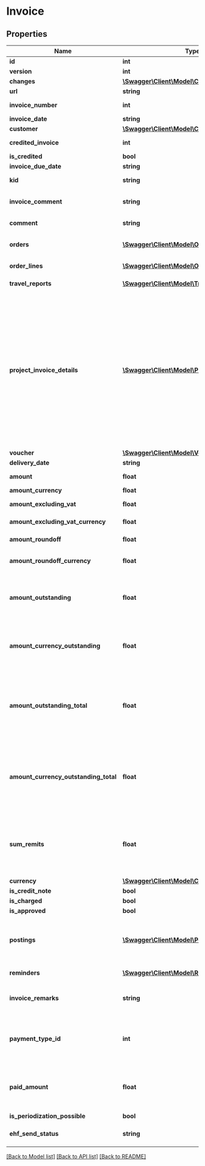 # Invoice

## Properties
Name | Type | Description | Notes
------------ | ------------- | ------------- | -------------
**id** | **int** |  | [optional] 
**version** | **int** |  | [optional] 
**changes** | [**\Swagger\Client\Model\Change[]**](Change.md) |  | [optional] 
**url** | **string** |  | [optional] 
**invoice_number** | **int** | If value is set to 0, the invoice number will be generated. | [optional] 
**invoice_date** | **string** |  | 
**customer** | [**\Swagger\Client\Model\Customer**](Customer.md) | The invoice customer | [optional] 
**credited_invoice** | **int** | The id of the original invoice if this is a credit note. | [optional] 
**is_credited** | **bool** |  | [optional] 
**invoice_due_date** | **string** |  | 
**kid** | **string** | KID - Kundeidentifikasjonsnummer. | [optional] 
**invoice_comment** | **string** | Comment text for the invoice. This was specified on the order as invoiceComment. | [optional] 
**comment** | **string** | Comment text for the specific invoice. | [optional] 
**orders** | [**\Swagger\Client\Model\Order[]**](Order.md) | Related orders. Only one order per invoice is supported at the moment. | 
**order_lines** | [**\Swagger\Client\Model\OrderLine[]**](OrderLine.md) | Orderlines connected to the invoice. | [optional] 
**travel_reports** | [**\Swagger\Client\Model\TravelExpense[]**](TravelExpense.md) | Travel reports connected to the invoice. | [optional] 
**project_invoice_details** | [**\Swagger\Client\Model\ProjectInvoiceDetails[]**](ProjectInvoiceDetails.md) | ProjectInvoiceDetails contains additional information about the invoice, in particular invoices for projects. It contains information about the charged project, the fee amount, extra percent and amount, extra costs, travel expenses, invoice and project comments, akonto amount and values determining if extra costs, akonto and hours should be included. ProjectInvoiceDetails is an object which represents the relation between an invoice and a Project, Orderline and OrderOut object. | [optional] 
**voucher** | [**\Swagger\Client\Model\Voucher**](Voucher.md) | The invoice voucher. | [optional] 
**delivery_date** | **string** | The delivery date. | [optional] 
**amount** | **float** | In the company’s currency, typically NOK. | [optional] 
**amount_currency** | **float** | In the specified currency. | [optional] 
**amount_excluding_vat** | **float** | Amount excluding VAT (NOK). | [optional] 
**amount_excluding_vat_currency** | **float** | Amount excluding VAT in the specified currency. | [optional] 
**amount_roundoff** | **float** | Amount of round off to nearest integer. | [optional] 
**amount_roundoff_currency** | **float** | Amount of round off to nearest integer in the specified currency. | [optional] 
**amount_outstanding** | **float** | The amount outstanding based on the history collection, excluding reminders and any existing remits, in the invoice currency. | [optional] 
**amount_currency_outstanding** | **float** | The amountCurrency outstanding based on the history collection, excluding reminders and any existing remits, in the invoice currency. | [optional] 
**amount_outstanding_total** | **float** | The amount outstanding based on the history collection and including the last reminder and any existing remits. This is the total invoice balance including reminders and remittances, in the invoice currency. | [optional] 
**amount_currency_outstanding_total** | **float** | The amountCurrency outstanding based on the history collection and including the last reminder and any existing remits. This is the total invoice balance including reminders and remittances, in the invoice currency. | [optional] 
**sum_remits** | **float** | The sum of all open remittances of the invoice. Remittances are reimbursement payments back to the customer and are therefore relevant to the bookkeeping of the invoice in the accounts. | [optional] 
**currency** | [**\Swagger\Client\Model\Currency**](Currency.md) |  | [optional] 
**is_credit_note** | **bool** |  | [optional] 
**is_charged** | **bool** |  | [optional] 
**is_approved** | **bool** |  | [optional] 
**postings** | [**\Swagger\Client\Model\Posting[]**](Posting.md) | The invoice postings, which includes a posting for the invoice with a positive amount, and one or more posting for the payments with negative amounts. | [optional] 
**reminders** | [**\Swagger\Client\Model\Reminder[]**](Reminder.md) | Invoice debt collection and reminders. | [optional] 
**invoice_remarks** | **string** | Invoice remarks - automatically stops reminder/notice of debt collection if specified. | [optional] 
**payment_type_id** | **int** | [BETA] Optional. Used to specify payment type for prepaid invoices. Payment type can be specified here, or as a parameter to the /invoice API endpoint. | [optional] 
**paid_amount** | **float** | [BETA] Optional. Used to specify the prepaid amount of the invoice. The paid amount can be specified here, or as a parameter to the /invoice API endpoint. | [optional] 
**is_periodization_possible** | **bool** |  | [optional] 
**ehf_send_status** | **string** | [Deprecated] EHF (Peppol) send status. This only shows status for historic EHFs. | [optional] 

[[Back to Model list]](../README.md#documentation-for-models) [[Back to API list]](../README.md#documentation-for-api-endpoints) [[Back to README]](../README.md)


